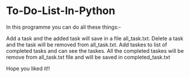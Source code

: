# To-Do-List-In-Python

In this programme you can do all these things:- 

Add a task and the added task will save in a file all_task.txt.
Delete a task and the task will be removed from all_task.txt.
Add taskes to list of completed tasks and can see the taskes. All the completed taskes will be remove from all_task.txt file and will be saved in completed_task.txt

Hope you liked it!!
